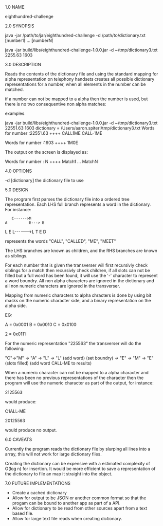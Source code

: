 1.0 NAME

eighthundred-challenge

2.0 SYNOPSIS

 java -jar /path/to/jar/eighthundred-challenge -d /path/to/dictionary.txt [number1] ... [numberN]

 java -jar build/libs/eighthundred-challenge-1.0.0.jar -d ~/tmp/dictionary3.txt 2255.63 1603

3.0 DESCRIPTION

Reads the contents of the dictionary file and using the standard mapping for alpha representation on telephony handsets
creates all possible dictionary representations for a number, when all elements in the number can be matched.

if a number can not be mapped to a alpha then the number is used, but there is no two consequentive non alpha matches:

examples

java -jar build/libs/eighthundred-challenge-1.0.0.jar -d ~/tmp/dictionary3.txt 22551.63 1603
dictionary = /Users/aaron.spiteri/tmp/dictionary3.txt
Words for number :22551.63
++++
CALL1ME
CALL-1ME

Words for number :1603
++++
1M0E



The output on the screen is displayed as:

Words for number : N
++++
Match1
...
MatchN

4.0 OPTIONS

 -d [dictionary] the dictionary file to use

5.0 DESIGN

The program first parses the dictionary file into a ordered tree representation.  Each LHS full branch represents a 
word in the dictionary.  For instance:

       C------>M
    A          E---> E
  L                  E
L------>L            T
        E
        D

represents the words "CALL", "CALLED", "ME", "MEET"

The LHS branches are known as children, and the RHS branches are known as siblings. 

For each number that is given the transverser will first recursivly check siblings for a match then recursivly check 
children, if all slots can not be filled but a full word has been found, it will use the '-' character to represent 
a word boundry.  All non alpha characters are ignored in the dictionary and all non numeric characters are ignored in 
the transverser.

Mapping from numeric characters to alpha chracters is done by using bit masks on the numeric character side, and a 
binary representation on the alpha side.

EG: 

A = 0x0001
B = 0x0010
C = 0x0100

2 = 0x0111

For the numeric representation "225563" the transverser will do the following:

"C"->"M" -> "A" -> "L" -> "L" (add word) (set boundry) -> "E" -> "M" -> "E" (slots filled) (add word CALL-ME to results)

When a numeric character can not be mapped to a alpha character and there has been no previous representations of the 
character then the program will use the numeric character as part of the output, for instance:

2125563

would produce:

C1ALL-ME

20125563

would produce no output.

6.0 CAVEATS

Currently the program reads the dictionary file by slurping all lines into a array, this will not work for large 
dictionary files.

Creating the dictionary can be expensive with a estimated complexity of O(log n) for insertion.  It would be more 
efficient to save a representation of the dictionary to file an map it straight into the object.  

7.0 FUTURE IMPLEMENTATIONS

* Create a cached dictionary
* Allow for output to be JSON or another common format so that the progam can be bound to another app as part of a API.
* Allow for dictionary to be read from other sources apart from a text based file.
* Allow for large text file reads when creating dictionary.
